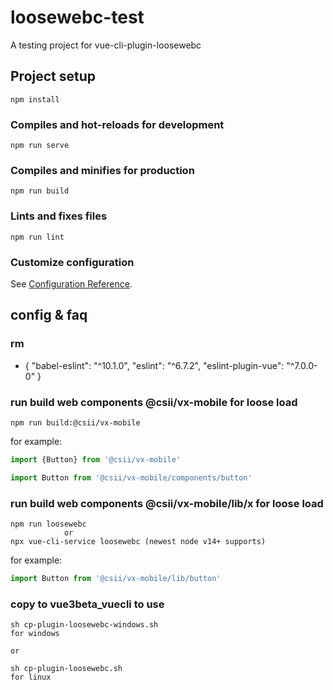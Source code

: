# loosewebc-test

A testing project for vue-cli-plugin-loosewebc

## Project setup
```
npm install
```

### Compiles and hot-reloads for development
```
npm run serve
```

### Compiles and minifies for production
```
npm run build
```

### Lints and fixes files
```
npm run lint
```

### Customize configuration
See [Configuration Reference](https://cli.vuejs.org/config/).

## config & faq

### rm

- {
    "babel-eslint": "^10.1.0",
    "eslint": "^6.7.2",
    "eslint-plugin-vue": "^7.0.0-0"
}

### run build web components @csii/vx-mobile for loose load

```
npm run build:@csii/vx-mobile
```

for example:
```js
import {Button} from '@csii/vx-mobile'

import Button from '@csii/vx-mobile/components/button'
```
### run build web components @csii/vx-mobile/lib/x for loose load

```
npm run loosewebc
            or
npx vue-cli-service loosewebc (newest node v14+ supports)
```

for example:
```js
import Button from '@csii/vx-mobile/lib/button'
```

### copy to vue3beta_vuecli to use
```
sh cp-plugin-loosewebc-windows.sh
for windows

or

sh cp-plugin-loosewebc.sh
for linux
```


